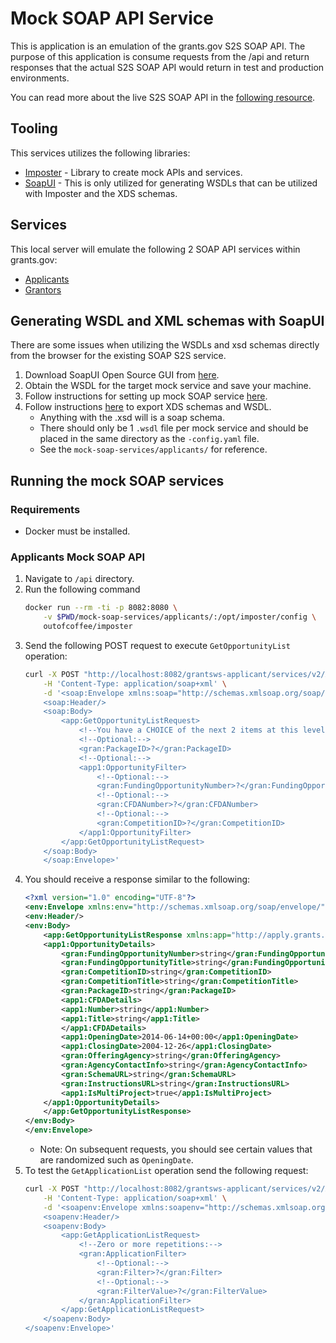 # Mock SOAP API Service
This is application is an emulation of the grants.gov S2S SOAP API. The purpose of this application is consume requests from the /api and return responses that the actual S2S SOAP API would return in test and production environments.

You can read more about the live S2S SOAP API in the [following resource](https://www.grants.gov/system-to-system).

## Tooling
This services utilizes the following libraries:
- [Imposter](https://docs.imposter.sh/) - Library to create mock APIs and services.
- [SoapUI](https://www.soapui.org/) - This is only utilized for generating WSDLs that can be utilized with Imposter and the XDS schemas.

## Services
This local server will emulate the following 2 SOAP API services within grants.gov:
- [Applicants](https://www.grants.gov/system-to-system/applicant-system-to-system)
- [Grantors](https://www.grants.gov/system-to-system/grantor-system-to-system/)

## Generating WSDL and XML schemas with SoapUI
There are some issues when utilizing the WSDLs and xsd schemas directly from the browser for the existing SOAP S2S service.
1. Download SoapUI Open Source GUI from [here](https://www.soapui.org/).
2. Obtain the WSDL for the target mock service and save your machine.
3. Follow instructions for setting up mock SOAP service [here](https://www.soapui.org/docs/soap-mocking/service-mocking-overview/).
4. Follow instructions [here](https://stackoverflow.com/a/30366762) to export XDS schemas and WSDL.
    - Anything with the .xsd will is a soap schema.
    - There should only be 1 `.wsdl` file per mock service and should be placed in the same directory as the `-config.yaml` file.
    - See the `mock-soap-services/applicants/` for reference.

## Running the mock SOAP services
### Requirements
- Docker must be installed.

### Applicants Mock SOAP API
1. Navigate to `/api` directory.
2. Run the following command
    ```bash
    docker run --rm -ti -p 8082:8080 \
        -v $PWD/mock-soap-services/applicants/:/opt/imposter/config \
        outofcoffee/imposter
    ```
3. Send the following POST request to execute `GetOpportunityList` operation:
    ```bash
    curl -X POST "http://localhost:8082/grantsws-applicant/services/v2/ApplicantWebServicesSoapPort/" \
        -H 'Content-Type: application/soap+xml' \
        -d '<soap:Envelope xmlns:soap="http://schemas.xmlsoap.org/soap/envelope/" xmlns:app="http://apply.grants.gov/services/ApplicantWebServices-V2.0" xmlns:gran="http://apply.grants.gov/system/GrantsCommonElements-V1.0" xmlns:app1="http://apply.grants.gov/system/ApplicantCommonElements-V1.0">
        <soap:Header/>
        <soap:Body>
            <app:GetOpportunityListRequest>
                <!--You have a CHOICE of the next 2 items at this level-->
                <!--Optional:-->
                <gran:PackageID>?</gran:PackageID>
                <!--Optional:-->
                <app1:OpportunityFilter>
                    <!--Optional:-->
                    <gran:FundingOpportunityNumber>?</gran:FundingOpportunityNumber>
                    <!--Optional:-->
                    <gran:CFDANumber>?</gran:CFDANumber>
                    <!--Optional:-->
                    <gran:CompetitionID>?</gran:CompetitionID>
                </app1:OpportunityFilter>
            </app:GetOpportunityListRequest>
        </soap:Body>
        </soap:Envelope>'
    ```
4. You should receive a response similar to the following:
    ```xml
    <?xml version="1.0" encoding="UTF-8"?>
    <env:Envelope xmlns:env="http://schemas.xmlsoap.org/soap/envelope/">
    <env:Header/>
    <env:Body>
        <app:GetOpportunityListResponse xmlns:app="http://apply.grants.gov/services/ApplicantWebServices-V2.0" xmlns:app1="http://apply.grants.gov/system/ApplicantCommonElements-V1.0" xmlns:gran="http://apply.grants.gov/system/GrantsCommonElements-V1.0">
        <app1:OpportunityDetails>
            <gran:FundingOpportunityNumber>string</gran:FundingOpportunityNumber>
            <gran:FundingOpportunityTitle>string</gran:FundingOpportunityTitle>
            <gran:CompetitionID>string</gran:CompetitionID>
            <gran:CompetitionTitle>string</gran:CompetitionTitle>
            <gran:PackageID>string</gran:PackageID>
            <app1:CFDADetails>
            <app1:Number>string</app1:Number>
            <app1:Title>string</app1:Title>
            </app1:CFDADetails>
            <app1:OpeningDate>2014-06-14+00:00</app1:OpeningDate>
            <app1:ClosingDate>2004-12-26</app1:ClosingDate>
            <gran:OfferingAgency>string</gran:OfferingAgency>
            <gran:AgencyContactInfo>string</gran:AgencyContactInfo>
            <gran:SchemaURL>string</gran:SchemaURL>
            <gran:InstructionsURL>string</gran:InstructionsURL>
            <app1:IsMultiProject>true</app1:IsMultiProject>
        </app1:OpportunityDetails>
        </app:GetOpportunityListResponse>
    </env:Body>
    </env:Envelope>
    ```
    - Note: On subsequent requests, you should see certain values that are randomized such as `OpeningDate`.
5. To test the `GetApplicationList` operation send the following request:
    ```bash
    curl -X POST "http://localhost:8082/grantsws-applicant/services/v2/ApplicantWebServicesSoapPort/" \
        -H 'Content-Type: application/soap+xml' \
        -d '<soapenv:Envelope xmlns:soapenv="http://schemas.xmlsoap.org/soap/envelope/" xmlns:app="http://apply.grants.gov/services/ApplicantWebServices-V2.0" xmlns:gran="http://apply.grants.gov/system/GrantsCommonElements-V1.0">
        <soapenv:Header/>
        <soapenv:Body>
            <app:GetApplicationListRequest>
                <!--Zero or more repetitions:-->
                <gran:ApplicationFilter>
                    <!--Optional:-->
                    <gran:Filter>?</gran:Filter>
                    <!--Optional:-->
                    <gran:FilterValue>?</gran:FilterValue>
                </gran:ApplicationFilter>
            </app:GetApplicationListRequest>
        </soapenv:Body>
   </soapenv:Envelope>'
    ```
